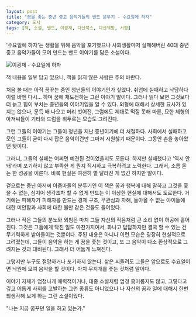 ```yaml
---
layout: post
title: "꿈을 좇는 중년 중고 음악가들의 밴드 분투기 - 수요일에 하자"
category: 도서
tags: [책, 소설, 밴드, 이광재, 다산북스, 다산책방, 서평]
---
```


'수요일에 하자'는 생활을 위해 음악을 포기했으나 사회생활마저 실패해버린 40대 중년 중고 음악가들이 모여 만드는 밴드 이야기를 담은 소설이다.

![이광재 - 수요일에 하자](https://lh3.googleusercontent.com/-PCk6Ai0Ruu0/WNpn4iyQgHI/AAAAAAAATNE/EBPis9N9p1s1oj2QyIAvzPE_qH2pizvEwCE0/s360/wednesday-band-book.jpg "사회생활에 실패하고 다시 음악을 위해 뭉쳐 벌이는 짠내나는 이야기를 담았다.")

<div class="im im-warning">
책 내용을 일부 담고 있으니, 책을 읽지 않은 사람은 주의 바란다.
</div>

처음 볼 때는 아직 꿈꾸는 중인 청년들의 이야기인가 싶었다.
취업에 실패하고 낙담하다 이럴 바엔 다시... 하며 꿈에 재도전하는 그런 이야기 말이다.
그러나 읽다 보면 그것보다 더 늙고 힘이 부치는 중년들의 이야기임을 알 수 있다.
외형에 대해서 상세한 묘사가 있지는 않으나, 문득 배 나오고 머리 벗어진, 그럼에도 제대로 먹질 못해 마른, 묘한 체형의 아저씨들이 기타와 드럼을 휘두르는 모습도 그려진다.

그런 그들의 이야기는 그들이 청년을 지난 중년이기에 더 처절하다.
사회에서 실패하고 모인 그들이 굳이 다시 잡은 음악이건만 그마저 시원찮기 때문이다.
그동안 손을 놓아왔던 탓이다.

그러니, 그들의 실패는 어쩌면 예견된 것이었을지도 모른다.
하지만 실패했다고 '역시 안돼'라며 포기하지 않고 부족한 게 뭔지 직시하고 극복하려고 노력한다.
그래서, 소름 돋는 한 성공을 이룬다.
비록 현실은 여전히 별 달라진 게 없긴 하지만 말이다.

겉으로는 중년 아저씨 아줌마들의 분투기인 이 책은
꿈과 행복에 대해 말하고
그것을 좇을 수 없는, 심지어 생각조차 할 수 없게 만드는 이 이상한 현실에 대해서도 토로한다.
거기에는 피해자가 피해자를 만드는 경제 구조,
무관심과 자해,
돌아올 수 없는 아이들에 대한 미안함과
사회에 대한 불만 같은 것들도 들어있다.

그러나 작은 그들의 분노와 외침은 마치 그들 자신의 작음처럼 큰 소리 없이 허공에 흩어진다.
그것은 그들에게 닥친 일도 마찬가지여서, 화나고 답답하지만 결국 할 수 있는 건 무기력하게 받아들이는 것뿐이다.
주된 내용은 아니나 이런 모습은 굉장히 현실적으로 그려졌는데,
그들이 음악을 하는 게 꿈을 좇는 것이고, 또 그 음악이 다소 환상적으로 그려지는 것과 대비된다.
그래서 더 어둡게 느껴진다.

그렇지만 누구도 절망하거나 포기하지 않는다.
삶은 찌들려도 그들은 앞으로도 수요일이면 낙원에 모여 음악을 할 것이다.
마치 무지개를 좇는 것처럼 말이다.

이야기 자체가 엄청나게 매력적이거나, 대중 소설처럼 엄청 흥미롭지도 않고,
그렇다고 깊고 어둡게 사회를 고발하는 그런 종류도 아니었으나
나 자신의 꿈과 일에 대해서 한번 되생각해 보게 하는 그런 소설이었다.

"나는 지금 꿈꾸던 일을 하고 있는가."
